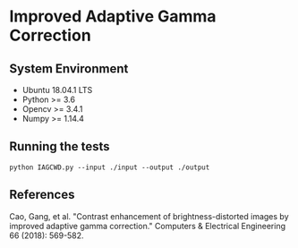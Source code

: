 # Improved Adaptive Gamma Correction

## System Environment
- Ubuntu 18.04.1 LTS
- Python >= 3.6
- Opencv >= 3.4.1
- Numpy >= 1.14.4

## Running the tests
```
python IAGCWD.py --input ./input --output ./output
```

## References
Cao, Gang, et al. "Contrast enhancement of brightness-distorted images by improved adaptive gamma correction." Computers & Electrical Engineering 66 (2018): 569-582.
